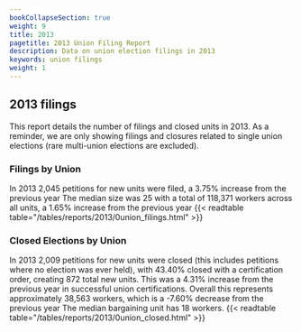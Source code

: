 ```yaml
---
bookCollapseSection: true
weight: 9
title: 2013
pagetitle: 2013 Union Filing Report
description: Data on union election filings in 2013
keywords: union filings
weight: 1
---
```


## 2013 filings

This report details the number of filings and closed units in 2013. As a reminder, we are only showing filings and closures related to single union elections (rare multi-union elections are excluded).

### Filings by Union
In 2013 2,045 petitions for new units were filed, a 3.75% increase from the previous year The median size was 25 with a total of 118,371 workers across all units, a 1.65% increase from the previous year
{{< readtable table="/tables/reports/2013/0union_filings.html" >}}

### Closed Elections by Union
In 2013 2,009 petitions for new units were closed (this includes petitions where no election was ever held), with 43.40% closed with a certification order, creating 872 total new units. This was a 4.31% increase from the previous year in successful union certifications. Overall this represents approximately 38,563 workers, which is a -7.60% decrease from the previous year The median bargaining unit has 18 workers.
{{< readtable table="/tables/reports/2013/0union_closed.html" >}}
